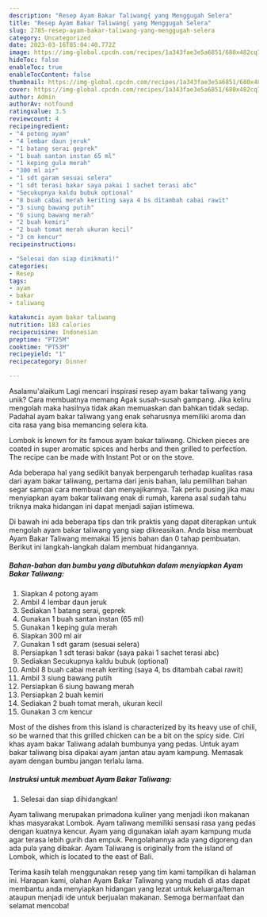 ```yaml
---
description: "Resep Ayam Bakar Taliwang{ yang Menggugah Selera"
title: "Resep Ayam Bakar Taliwang{ yang Menggugah Selera"
slug: 2785-resep-ayam-bakar-taliwang-yang-menggugah-selera
category: Uncategorized
date: 2023-03-16T05:04:40.772Z
image: https://img-global.cpcdn.com/recipes/1a343fae3e5a6851/680x482cq70/ayam-bakar-taliwang-foto-resep-utama.jpg
hideToc: false
enableToc: true
enableTocContent: false
thumbnail: https://img-global.cpcdn.com/recipes/1a343fae3e5a6851/680x482cq70/ayam-bakar-taliwang-foto-resep-utama.jpg
cover: https://img-global.cpcdn.com/recipes/1a343fae3e5a6851/680x482cq70/ayam-bakar-taliwang-foto-resep-utama.jpg
author: Admin
authorAv: notfound
ratingvalue: 3.5
reviewcount: 4
recipeingredient:
- "4 potong ayam"
- "4 lembar daun jeruk"
- "1 batang serai geprek"
- "1 buah santan instan 65 ml"
- "1 keping gula merah"
- "300 ml air"
- "1 sdt garam sesuai selera"
- "1 sdt terasi bakar saya pakai 1 sachet terasi abc"
- "Secukupnya kaldu bubuk optional"
- "8 buah cabai merah keriting saya 4 bs ditambah cabai rawit"
- "3 siung bawang putih"
- "6 siung bawang merah"
- "2 buah kemiri"
- "2 buah tomat merah ukuran kecil"
- "3 cm kencur"
recipeinstructions:

- "Selesai dan siap dinikmati!"
categories:
- Resep
tags:
- ayam
- bakar
- taliwang

katakunci: ayam bakar taliwang 
nutrition: 183 calories
recipecuisine: Indonesian
preptime: "PT25M"
cooktime: "PT53M"
recipeyield: "1"
recipecategory: Dinner

---
```



Asalamu'alaikum Lagi mencari inspirasi resep ayam bakar taliwang yang unik? Cara membuatnya memang Agak susah-susah gampang. Jika keliru mengolah maka hasilnya tidak akan memuaskan dan bahkan tidak sedap. Padahal ayam bakar taliwang yang enak seharusnya memiliki aroma dan cita rasa yang bisa memancing selera kita.


Lombok is known for its famous ayam bakar taliwang. Chicken pieces are coated in super aromatic spices and herbs and then grilled to perfection. The recipe can be made with Instant Pot or on the stove.

Ada beberapa hal yang sedikit banyak berpengaruh terhadap kualitas rasa dari ayam bakar taliwang, pertama dari jenis bahan, lalu pemilihan bahan segar sampai cara membuat dan menyajikannya. Tak perlu pusing jika mau menyiapkan ayam bakar taliwang enak di rumah, karena asal sudah tahu triknya maka hidangan ini dapat menjadi sajian istimewa.


Di bawah ini ada beberapa tips dan trik praktis yang dapat diterapkan untuk mengolah ayam bakar taliwang yang siap dikreasikan. Anda bisa membuat Ayam Bakar Taliwang memakai 15 jenis bahan dan 0 tahap pembuatan. Berikut ini langkah-langkah dalam membuat hidangannya.

<!--inarticleads1-->

##### Bahan-bahan dan bumbu yang dibutuhkan dalam menyiapkan Ayam Bakar Taliwang:

1. Siapkan 4 potong ayam
1. Ambil 4 lembar daun jeruk
1. Sediakan 1 batang serai, geprek
1. Gunakan 1 buah santan instan (65 ml)
1. Gunakan 1 keping gula merah
1. Siapkan 300 ml air
1. Gunakan 1 sdt garam (sesuai selera)
1. Persiapkan 1 sdt terasi bakar (saya pakai 1 sachet terasi abc)
1. Sediakan Secukupnya kaldu bubuk (optional)
1. Ambil 8 buah cabai merah keriting (saya 4, bs ditambah cabai rawit)
1. Ambil 3 siung bawang putih
1. Persiapkan 6 siung bawang merah
1. Persiapkan 2 buah kemiri
1. Sediakan 2 buah tomat merah, ukuran kecil
1. Gunakan 3 cm kencur


Most of the dishes from this island is characterized by its heavy use of chili, so be warned that this grilled chicken can be a bit on the spicy side. Ciri khas ayam bakar Taliwang adalah bumbunya yang pedas. Untuk ayam bakar taliwang bisa dipakai ayam jantan atau ayam kampung. Memasak ayam dengan bumbu jangan terlalu lama. 

<!--inarticleads2-->

##### Instruksi untuk membuat Ayam Bakar Taliwang:


1. Selesai dan siap dihidangkan!

Ayam taliwang merupakan primadona kuliner yang menjadi ikon makanan khas masyarakat Lombok. Ayam taliwang memiliki sensasi rasa yang pedas dengan kuatnya kencur. Ayam yang digunakan ialah ayam kampung muda agar terasa lebih gurih dan empuk. Pengolahannya ada yang digoreng dan ada pula yang dibakar. Ayam Taliwang is originally from the island of Lombok, which is located to the east of Bali. 

Terima kasih telah menggunakan resep yang tim kami tampilkan di halaman ini. Harapan kami, olahan Ayam Bakar Taliwang yang mudah di atas dapat membantu anda menyiapkan hidangan yang lezat untuk keluarga/teman ataupun menjadi ide untuk berjualan makanan. Semoga bermanfaat dan selamat mencoba!
